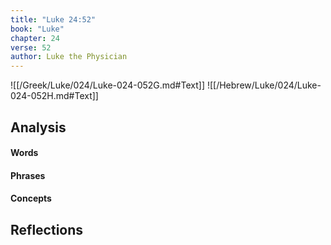 ```yaml
---
title: "Luke 24:52"
book: "Luke"
chapter: 24
verse: 52
author: Luke the Physician
---
```

![[/Greek/Luke/024/Luke-024-052G.md#Text]]
![[/Hebrew/Luke/024/Luke-024-052H.md#Text]]

## Analysis

#### Words

#### Phrases

#### Concepts

## Reflections
